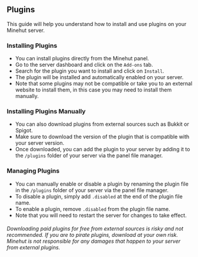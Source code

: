 ## Plugins

This guide will help you understand how to install and use plugins on your Minehut server.

### Installing Plugins
- You can install plugins directly from the Minehut panel.
- Go to the server dashboard and click on the `Add-ons` tab.
- Search for the plugin you want to install and click on `Install`.
- The plugin will be installed and automatically enabled on your server.
- Note that some plugins may not be compatible or take you to an external website to install them, in this case you may need to install them manually.

### Installing Plugins Manually
- You can also download plugins from external sources such as Bukkit or Spigot.
- Make sure to download the version of the plugin that is compatible with your server version.
- Once downloaded, you can add the plugin to your server by adding it to the `/plugins` folder of your server via the panel file manager.

### Managing Plugins
- You can manually enable or disable a plugin by renaming the plugin file in the `/plugins` folder of your server via the panel file manager.
- To disable a plugin, simply add `.disabled` at the end of the plugin file name.
- To enable a plugin, remove `.disabled` from the plugin file name.
- Note that you will need to restart the server for changes to take effect.
###### Downloading paid plugins for free from external sources is risky and not recommended. If you are to pirate plugins, download at your own risk. Minehut is not responsible for any damages that happen to your server from external plugins.
